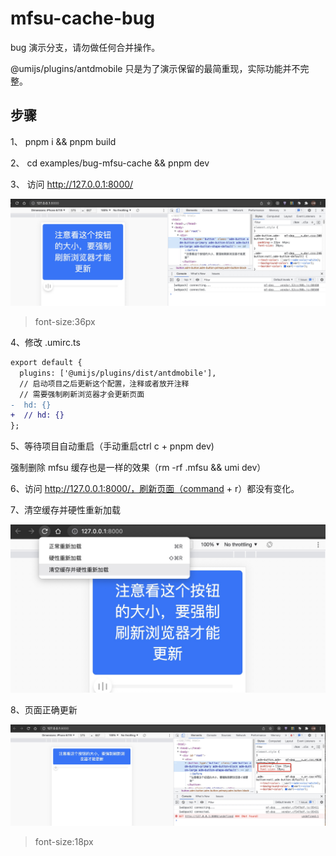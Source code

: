 # mfsu-cache-bug

bug 演示分支，请勿做任何合并操作。

@umijs/plugins/antdmobile 只是为了演示保留的最简重现，实际功能并不完整。

## 步骤

1、 pnpm i && pnpm build

2、 cd examples/bug-mfsu-cache && pnpm dev

3、 访问 http://127.0.0.1:8000/

![step1](./step1.jpg)

> font-size:36px

4、修改 .umirc.ts

```diff
export default {
  plugins: ['@umijs/plugins/dist/antdmobile'],
  // 启动项目之后更新这个配置，注释或者放开注释
  // 需要强制刷新浏览器才会更新页面
-  hd: {}
+  // hd: {}
};
```

5、等待项目自动重启（手动重启ctrl c + pnpm dev)

强制删除 mfsu 缓存也是一样的效果（rm -rf .mfsu && umi dev）

6、访问 http://127.0.0.1:8000/，刷新页面（command + r）都没有变化。

7、清空缓存并硬性重新加载

![step2](./step2.jpg)

8、页面正确更新

![step3](./step3.jpg)

> font-size:18px
